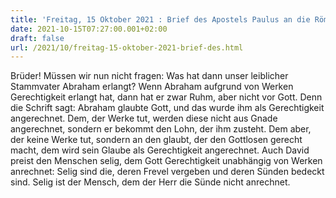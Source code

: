 ```yaml
---
title: 'Freitag, 15 Oktober 2021 : Brief des Apostels Paulus an die Römer 4,1-8.'
date: 2021-10-15T07:27:00.001+02:00
draft: false
url: /2021/10/freitag-15-oktober-2021-brief-des.html
---
```


Brüder! Müssen wir nun nicht fragen: Was hat dann unser leiblicher Stammvater Abraham erlangt? Wenn Abraham aufgrund von Werken Gerechtigkeit erlangt hat, dann hat er zwar Ruhm, aber nicht vor Gott. Denn die Schrift sagt: Abraham glaubte Gott, und das wurde ihm als Gerechtigkeit angerechnet. Dem, der Werke tut, werden diese nicht aus Gnade angerechnet, sondern er bekommt den Lohn, der ihm zusteht. Dem aber, der keine Werke tut, sondern an den glaubt, der den Gottlosen gerecht macht, dem wird sein Glaube als Gerechtigkeit angerechnet. Auch David preist den Menschen selig, dem Gott Gerechtigkeit unabhängig von Werken anrechnet: Selig sind die, deren Frevel vergeben und deren Sünden bedeckt sind. Selig ist der Mensch, dem der Herr die Sünde nicht anrechnet.